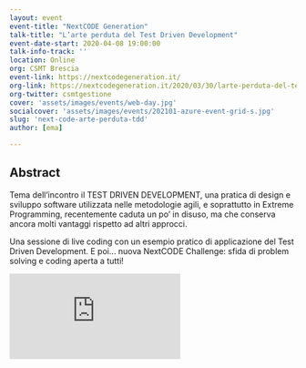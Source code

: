```yaml
---
layout: event
event-title: "NextCODE Generation"
talk-title: "L’arte perduta del Test Driven Development"
event-date-start: 2020-04-08 19:00:00
talk-info-track: ''
location: Online 
org: CSMT Brescia
event-link: https://nextcodegeneration.it/
org-link: https://nextcodegeneration.it/2020/03/30/larte-perduta-del-test-driven-development/
org-twitter: csmtgestione
cover: 'assets/images/events/web-day.jpg'
socialcover: 'assets/images/events/202101-azure-event-grid-s.jpg'
slug: 'next-code-arte-perduta-tdd'
author: [ema]

---
```

## Abstract
Tema dell’incontro il TEST DRIVEN DEVELOPMENT, una pratica di design e sviluppo software utilizzata nelle metodologie agili, e soprattutto in Extreme Programming, recentemente caduta un po’ in disuso, ma che conserva ancora molti vantaggi rispetto ad altri approcci.

Una sessione di live coding con un esempio pratico di applicazione del Test Driven Development. E poi… nuova NextCODE Challenge: sfida di problem solving e coding aperta a tutti!

<div class="video">

<div class="responsive-iframe-container-16">
<iframe class="responsive-iframe" src="https://www.youtube.com/embed/c9F1w87VIAQ" frameborder="0" allow="accelerometer; autoplay; clipboard-write; encrypted-media; gyroscope; picture-in-picture" allowfullscreen></iframe>
</div>
</div>

<!--div class="slide">
<h3>Materiali</h3>
<ul>
    <li><a href="https://www.facebook.com/matteoguidotto/videos/10221295274475276" target="_blank">Video del Talk (Facebook)</a></li>
</ul>
</div-->

